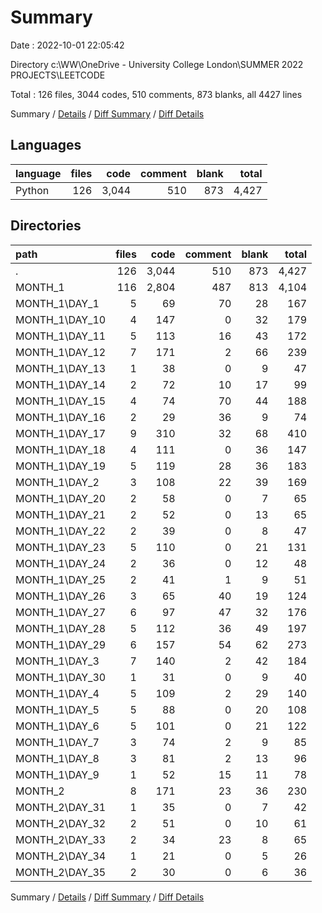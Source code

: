 # Summary

Date : 2022-10-01 22:05:42

Directory c:\\WW\\OneDrive - University College London\\SUMMER 2022 PROJECTS\\LEETCODE

Total : 126 files,  3044 codes, 510 comments, 873 blanks, all 4427 lines

Summary / [Details](details.md) / [Diff Summary](diff.md) / [Diff Details](diff-details.md)

## Languages
| language | files | code | comment | blank | total |
| :--- | ---: | ---: | ---: | ---: | ---: |
| Python | 126 | 3,044 | 510 | 873 | 4,427 |

## Directories
| path | files | code | comment | blank | total |
| :--- | ---: | ---: | ---: | ---: | ---: |
| . | 126 | 3,044 | 510 | 873 | 4,427 |
| MONTH_1 | 116 | 2,804 | 487 | 813 | 4,104 |
| MONTH_1\\DAY_1 | 5 | 69 | 70 | 28 | 167 |
| MONTH_1\\DAY_10 | 4 | 147 | 0 | 32 | 179 |
| MONTH_1\\DAY_11 | 5 | 113 | 16 | 43 | 172 |
| MONTH_1\\DAY_12 | 7 | 171 | 2 | 66 | 239 |
| MONTH_1\\DAY_13 | 1 | 38 | 0 | 9 | 47 |
| MONTH_1\\DAY_14 | 2 | 72 | 10 | 17 | 99 |
| MONTH_1\\DAY_15 | 4 | 74 | 70 | 44 | 188 |
| MONTH_1\\DAY_16 | 2 | 29 | 36 | 9 | 74 |
| MONTH_1\\DAY_17 | 9 | 310 | 32 | 68 | 410 |
| MONTH_1\\DAY_18 | 4 | 111 | 0 | 36 | 147 |
| MONTH_1\\DAY_19 | 5 | 119 | 28 | 36 | 183 |
| MONTH_1\\DAY_2 | 3 | 108 | 22 | 39 | 169 |
| MONTH_1\\DAY_20 | 2 | 58 | 0 | 7 | 65 |
| MONTH_1\\DAY_21 | 2 | 52 | 0 | 13 | 65 |
| MONTH_1\\DAY_22 | 2 | 39 | 0 | 8 | 47 |
| MONTH_1\\DAY_23 | 5 | 110 | 0 | 21 | 131 |
| MONTH_1\\DAY_24 | 2 | 36 | 0 | 12 | 48 |
| MONTH_1\\DAY_25 | 2 | 41 | 1 | 9 | 51 |
| MONTH_1\\DAY_26 | 3 | 65 | 40 | 19 | 124 |
| MONTH_1\\DAY_27 | 6 | 97 | 47 | 32 | 176 |
| MONTH_1\\DAY_28 | 5 | 112 | 36 | 49 | 197 |
| MONTH_1\\DAY_29 | 6 | 157 | 54 | 62 | 273 |
| MONTH_1\\DAY_3 | 7 | 140 | 2 | 42 | 184 |
| MONTH_1\\DAY_30 | 1 | 31 | 0 | 9 | 40 |
| MONTH_1\\DAY_4 | 5 | 109 | 2 | 29 | 140 |
| MONTH_1\\DAY_5 | 5 | 88 | 0 | 20 | 108 |
| MONTH_1\\DAY_6 | 5 | 101 | 0 | 21 | 122 |
| MONTH_1\\DAY_7 | 3 | 74 | 2 | 9 | 85 |
| MONTH_1\\DAY_8 | 3 | 81 | 2 | 13 | 96 |
| MONTH_1\\DAY_9 | 1 | 52 | 15 | 11 | 78 |
| MONTH_2 | 8 | 171 | 23 | 36 | 230 |
| MONTH_2\\DAY_31 | 1 | 35 | 0 | 7 | 42 |
| MONTH_2\\DAY_32 | 2 | 51 | 0 | 10 | 61 |
| MONTH_2\\DAY_33 | 2 | 34 | 23 | 8 | 65 |
| MONTH_2\\DAY_34 | 1 | 21 | 0 | 5 | 26 |
| MONTH_2\\DAY_35 | 2 | 30 | 0 | 6 | 36 |

Summary / [Details](details.md) / [Diff Summary](diff.md) / [Diff Details](diff-details.md)